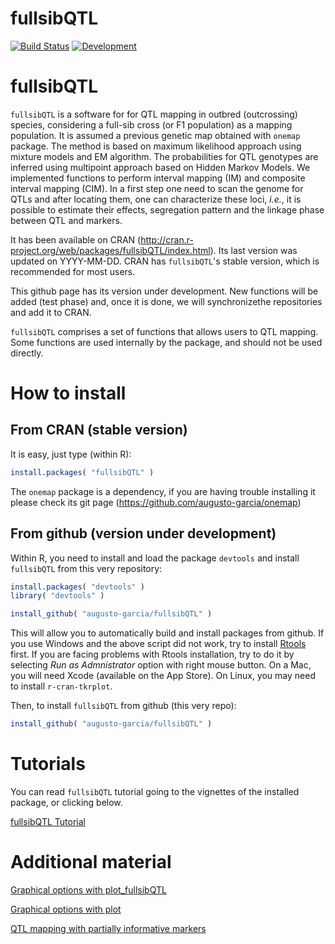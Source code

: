 # fullsibQTL

[![Build Status](https://travis-ci.org/augusto-garcia/fullsibQTL.svg?branch=master)](https://travis-ci.org/augusto-garcia/fullsibQTL) [![Development](https://img.shields.io/badge/development-active-blue.svg)](https://img.shields.io/badge/development-active-blue.svg)

<!-- [![Build Status](https://travis-ci.org/augusto-garcia/fullsibQTL.svg?branch=master)](https://travis-ci.org/augusto-garcia/fullsibQTL) -->

# fullsibQTL

`fullsibQTL` is a software for for QTL mapping in outbred (outcrossing) species, considering a full-sib cross (or F1 population) as a mapping population. It is assumed a previous genetic map obtained with `onemap` package. The method is based on maximum likelihood approach using mixture models and EM algorithm. The probabilities for QTL genotypes are inferred using multipoint approach based on Hidden Markov Models. We implemented functions to perform interval mapping (IM) and composite interval mapping (CIM). In a first step one need to scan the genome for QTLs and after locating them, one can characterize these loci, *i.e.*, it is possible to estimate their effects, segregation pattern and the linkage phase between QTL and markers.

It has been available on CRAN (http://cran.r-project.org/web/packages/fullsibQTL/index.html). Its last version was updated on YYYY-MM-DD. CRAN has `fullsibQTL`'s stable version, which is recommended for most users.

This github page has its version under development. New functions will be added (test phase) and, once it is done, we will synchronizethe repositories and add it to CRAN.

`fullsibQTL` comprises a set of functions that allows users to QTL mapping. Some functions are used internally by the package, and should not be used directly.

# How to install

## From CRAN (stable version)

It is easy, just type (within R):

```R
install.packages( "fullsibQTL" )
```

The `onemap` package is a dependency, if you are having trouble installing it please check its git page (https://github.com/augusto-garcia/onemap)

## From github (version under development)

Within R, you need to install and load the package `devtools` and install `fullsibQTL` from this very repository:

```R
install.packages( "devtools" )
library( "devtools" )

install_github( "augusto-garcia/fullsibQTL" )
```

This will allow you to automatically build and install packages from github. If you use Windows and the above script did not work, try to install [Rtools](https://cran.r-project.org/bin/windows/Rtools/) first. If you are facing problems with Rtools installation, try to do it by selecting *Run as Admnistrator* option with right mouse button. On a Mac, you will need Xcode (available on the App Store). On Linux, you may need to install `r-cran-tkrplot`.

Then, to install `fullsibQTL` from github (this very repo):

```R
install_github( "augusto-garcia/fullsibQTL" )
```

# Tutorials

You can read `fullsibQTL` tutorial going to the vignettes of the installed package, or clicking below.

[fullsibQTL Tutorial](http://htmlpreview.github.com/?https://rramadeu.github.io/fullsibQTL/vignettes_highresfullsibQTL_Tutorial.html)

# Additional material
[Graphical options with plot_fullsibQTL](https://rramadeu.github.io/fullsibQTL/vignettes_highres/Graphical_options_with_plot_fullsibQTL.html)

[Graphical options with plot](https://rramadeu.github.io/fullsibQTL/vignettes_highres/Graphical_options_with_plot.html)

[QTL mapping with partially informative markers](https://rramadeu.github.io/fullsibQTL/vignettes_highres/QTL_mapping_with_partially_informative_markers.html)
